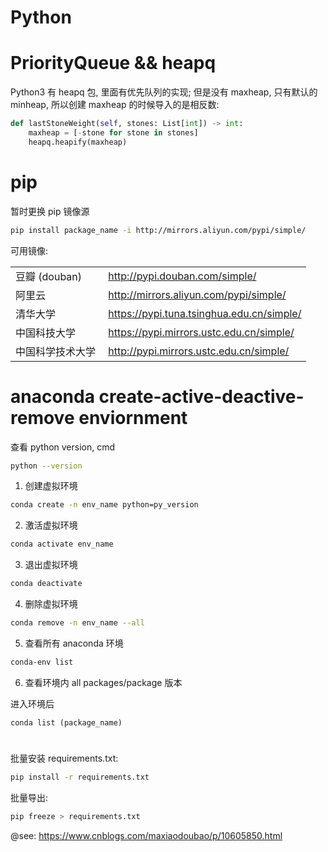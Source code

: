# Python

# PriorityQueue && heapq

Python3 有 heapq 包, 里面有优先队列的实现;
但是没有 maxheap, 只有默认的 minheap, 所以创建 maxheap 的时候导入的是相反数:

```py
def lastStoneWeight(self, stones: List[int]) -> int:
    maxheap = [-stone for stone in stones]
    heapq.heapify(maxheap)
```

# pip

暂时更换 pip 镜像源

```bash
pip install package_name -i http://mirrors.aliyun.com/pypi/simple/
```

可用镜像:

|                  |                                            |
| :--------------- | :----------------------------------------- |
| 豆瓣 (douban)    |  http://pypi.douban.com/simple/            |
| 阿里云           |  http://mirrors.aliyun.com/pypi/simple/    |
| 清华大学         |  https://pypi.tuna.tsinghua.edu.cn/simple/ |
| 中国科技大学     |  https://pypi.mirrors.ustc.edu.cn/simple/  |
| 中国科学技术大学 |  http://pypi.mirrors.ustc.edu.cn/simple/   |

# anaconda create-active-deactive-remove enviornment

查看 python version, cmd

```bash
python --version
```

1. 创建虚拟环境

```bash
conda create -n env_name python=py_version
```

2. 激活虚拟环境

```bash
conda activate env_name
```

3. 退出虚拟环境

```bash
conda deactivate
```

4. 删除虚拟环境

```bash
conda remove -n env_name --all
```

5. 查看所有 anaconda 环境

```bash
conda-env list
```

6. 查看环境内 all packages/package 版本

进入环境后

```
conda list (package_name)
```

#

批量安装 requirements.txt:

```bash
pip install -r requirements.txt
```

批量导出:

```bash
pip freeze > requirements.txt
```

@see: https://www.cnblogs.com/maxiaodoubao/p/10605850.html
